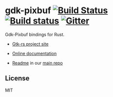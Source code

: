 # gdk-pixbuf [![Build Status](https://travis-ci.org/gtk-rs/gdk-pixbuf.png?branch=master)](https://travis-ci.org/gtk-rs/gdk-pixbuf) [![Build status](https://ci.appveyor.com/api/projects/status/5gcteolq1p274tue?svg=true)](https://ci.appveyor.com/project/GuillaumeGomez/gdk-pixbuf) [![Gitter](https://badges.gitter.im/Join%20Chat.svg)](https://gitter.im/gtk-rs/gtk)

Gdk-Pixbuf bindings for Rust.

- [Gtk-rs project site](https://gtk-rs.org/)

- [Online documentation](https://gtk-rs.org/docs-src/)

- [Readme](https://github.com/gtk-rs/gtk/blob/master/README.md) in our
  [main repo](https://github.com/gtk-rs/gtk)

## License

MIT
